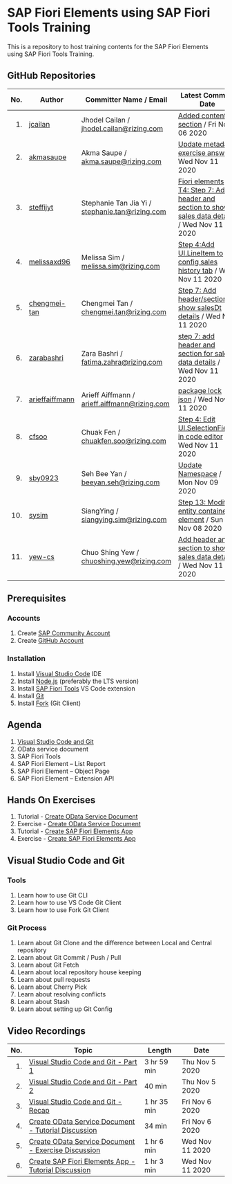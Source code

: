 # SAP Fiori Elements using SAP Fiori Tools Training

This is a repository to host training contents for the SAP Fiori Elements using SAP Fiori Tools Training.

## GitHub Repositories

| No. | Author | Committer Name / Email | Latest Commit / Date | Commits |
| ---:| ------ | ---------------------- | -------------------- |:-------:|
| 1. | [jcailan](https:&#x2F;&#x2F;github.com&#x2F;jcailan) | Jhodel Cailan / jhodel.cailan@rizing.com | [Added contents section](https:&#x2F;&#x2F;github.com&#x2F;jcailan&#x2F;fiori-element&#x2F;commit&#x2F;ad86a6b8116b4dd8ad657d3bbb54537ebb57abe1) / Fri Nov 06 2020 | [7](https:&#x2F;&#x2F;github.com&#x2F;jcailan&#x2F;fiori-element&#x2F;commits) |
| 2. | [akmasaupe](https:&#x2F;&#x2F;github.com&#x2F;akmasaupe) | Akma Saupe / akma.saupe@rizing.com | [Update metadata exercise answer](https:&#x2F;&#x2F;github.com&#x2F;akmasaupe&#x2F;fiori-element&#x2F;commit&#x2F;07d0e78b9264c44212f2f653bbbc03d7ee43b1cf) / Wed Nov 11 2020 | [8](https:&#x2F;&#x2F;github.com&#x2F;akmasaupe&#x2F;fiori-element&#x2F;commits) |
| 3. | [steffijyt](https:&#x2F;&#x2F;github.com&#x2F;steffijyt) | Stephanie Tan Jia Yi / stephanie.tan@rizing.com | [Fiori elements T4: Step 7: Add header and section to show sales data details](https:&#x2F;&#x2F;github.com&#x2F;steffijyt&#x2F;fiori-element&#x2F;commit&#x2F;f719b42798bc55df8495543b4001a9b04f4694ee) / Wed Nov 11 2020 | [47](https:&#x2F;&#x2F;github.com&#x2F;steffijyt&#x2F;fiori-element&#x2F;commits) |
| 4. | [melissaxd96](https:&#x2F;&#x2F;github.com&#x2F;melissaxd96) | Melissa Sim / melissa.sim@rizing.com | [Step 4:Add UI.LineItem to config sales history tab](https:&#x2F;&#x2F;github.com&#x2F;melissaxd96&#x2F;fiori-element&#x2F;commit&#x2F;6271379b6e3a657ce7711e4573796f55c0a3c4f5) / Wed Nov 11 2020 | [55](https:&#x2F;&#x2F;github.com&#x2F;melissaxd96&#x2F;fiori-element&#x2F;commits) |
| 5. | [chengmei-tan](https:&#x2F;&#x2F;github.com&#x2F;chengmei-tan) | Chengmei Tan / chengmei.tan@rizing.com | [Step 7: Add header&#x2F;section to show salesDt details](https:&#x2F;&#x2F;github.com&#x2F;chengmei-tan&#x2F;fiori-element&#x2F;commit&#x2F;5a8fb14778876b66baf1de218a7364b04ac46481) / Wed Nov 11 2020 | [69](https:&#x2F;&#x2F;github.com&#x2F;chengmei-tan&#x2F;fiori-element&#x2F;commits) |
| 6. | [zarabashri](https:&#x2F;&#x2F;github.com&#x2F;zarabashri) | Zara Bashri / fatima.zahra@rizing.com | [step 7: add header and section for sales data details](https:&#x2F;&#x2F;github.com&#x2F;zarabashri&#x2F;fiori-element&#x2F;commit&#x2F;09f9ab660ac54cc8ded05f701b814c739cc8cacc) / Wed Nov 11 2020 | [44](https:&#x2F;&#x2F;github.com&#x2F;zarabashri&#x2F;fiori-element&#x2F;commits) |
| 7. | [arieffaiffmann](https:&#x2F;&#x2F;github.com&#x2F;arieffaiffmann) | Arieff Aiffmann / arieff.aiffmann@rizing.com | [package lock json](https:&#x2F;&#x2F;github.com&#x2F;arieffaiffmann&#x2F;fiori-element&#x2F;commit&#x2F;d0a3c3773e5e4aee908ea867fece494d33475a82) / Wed Nov 11 2020 | [50](https:&#x2F;&#x2F;github.com&#x2F;arieffaiffmann&#x2F;fiori-element&#x2F;commits) |
| 8. | [cfsoo](https:&#x2F;&#x2F;github.com&#x2F;cfsoo) | Chuak Fen / chuakfen.soo@rizing.com | [Step 4: Edit UI.SelectionFields in code editor](https:&#x2F;&#x2F;github.com&#x2F;cfsoo&#x2F;fiori-element&#x2F;commit&#x2F;678e274020b3321df20a13e57110e3e475c40ec6) / Wed Nov 11 2020 | [39](https:&#x2F;&#x2F;github.com&#x2F;cfsoo&#x2F;fiori-element&#x2F;commits) |
| 9. | [sby0923](https:&#x2F;&#x2F;github.com&#x2F;sby0923) | Seh Bee Yan / beeyan.seh@rizing.com | [Update Namespace](https:&#x2F;&#x2F;github.com&#x2F;sby0923&#x2F;fiori-element&#x2F;commit&#x2F;f8e5d23262f62445fdd8b27f7fc813b4c97aa3f8) / Mon Nov 09 2020 | [32](https:&#x2F;&#x2F;github.com&#x2F;sby0923&#x2F;fiori-element&#x2F;commits) |
| 10. | [sysim](https:&#x2F;&#x2F;github.com&#x2F;sysim) | SiangYing / siangying.sim@rizing.com | [Step 13: Modify entity container element](https:&#x2F;&#x2F;github.com&#x2F;sysim&#x2F;fiori-element&#x2F;commit&#x2F;0e7d5572ad98bc979af9b72f47ad4073d9a81901) / Sun Nov 08 2020 | [31](https:&#x2F;&#x2F;github.com&#x2F;sysim&#x2F;fiori-element&#x2F;commits) |
| 11. | [yew-cs](https:&#x2F;&#x2F;github.com&#x2F;yew-cs) | Chuo Shing Yew / chuoshing.yew@rizing.com | [ Add header and section to show sales data details](https:&#x2F;&#x2F;github.com&#x2F;yew-cs&#x2F;fiori-element&#x2F;commit&#x2F;c6712d8a584bd77bd6b39b6adbda2109ab5c715c) / Wed Nov 11 2020 | [51](https:&#x2F;&#x2F;github.com&#x2F;yew-cs&#x2F;fiori-element&#x2F;commits) |

## Prerequisites

### Accounts

1. Create [SAP Community Account](https://community.sap.com/)
2. Create [GitHub Account](https://github.com/join)

### Installation

1. Install [Visual Studio Code](https://code.visualstudio.com/download) IDE
2. Install [Node.js](https://nodejs.org/en/download/) (preferably the LTS version)
3. Install [SAP Fiori Tools](https://marketplace.visualstudio.com/items?itemName=SAPSE.sap-ux-fiori-tools-extension-pack) VS Code extension
4. Install [Git](https://git-scm.com/downloads)
5. Install [Fork](https://git-fork.com/) (Git Client)

## Agenda

1. [Visual Studio Code and Git](#visual-studio-code-and-git)
2. OData service document
3. SAP Fiori Tools
4. SAP Fiori Element – List Report
5. SAP Fiori Element – Object Page
6. SAP Fiori Element – Extension API

## Hands On Exercises

1. Tutorial - [Create OData Service Document](https://developers.sap.com/tutorials/hcp-webide-create-odata-model.html)
2. Exercise - [Create OData Service Document](https://vestapartners.sharepoint.com/:w:/s/DDCKL/EVNDaN_EKgpCiU6HcMJdBPoB5YPAIsrqBSPepsfQ9uiabQ?e=qnF9QF)
3. Tutorial - [Create SAP Fiori Elements App](https://developers.sap.com/group.fiori-tools-lrop.html)
4. Exercise - [Create SAP Fiori Elements App](https://vestapartners.sharepoint.com/:w:/s/DDCKL/EYBYhuWlyQFJmYzdjiPYsnoB-IKSMEZSTD-0vtw0tFf6Qg?e=X75eK6)

## Visual Studio Code and Git

### Tools

1. Learn how to use Git CLI
2. Learn how to use VS Code Git Client
3. Learn how to use Fork Git Client

### Git Process

1. Learn about Git Clone and the difference between Local and Central repository
2. Learn about Git Commit / Push / Pull
3. Learn about Git Fetch
4. Learn about local repository house keeping
5. Learn about pull requests
6. Learn about Cherry Pick
7. Learn about resolving conflicts
8. Learn about Stash
9. Learn about setting up Git Config

## Video Recordings

| No. | Topic | Length | Date |
| ---:| ----- | ------ | ---- |
| 1. | [Visual Studio Code and Git - Part 1](https://web.microsoftstream.com/video/a9ca83d0-cc23-4792-93b1-df2676fae0ca) | 3 hr 59 min | Thu Nov 5 2020 |
| 2. | [Visual Studio Code and Git - Part 2](https://web.microsoftstream.com/video/3a183c92-8b2e-4741-92bd-7a03db60e4fd) | 40 min | Thu Nov 5 2020 |
| 3. | [Visual Studio Code and Git - Recap](https://web.microsoftstream.com/video/591f36b2-6fed-4f09-9741-a8964c76c43d)  | 1 hr 35 min | Fri Nov 6 2020 |
| 4. | [Create OData Service Document - Tutorial Discussion](https://web.microsoftstream.com/video/ece7ca34-8b6f-42cf-a3c8-7942bc0ed16c) | 34 min | Fri Nov 6 2020 |
| 5. | [Create OData Service Document - Exercise Discussion](https://web.microsoftstream.com/video/97d8865c-0849-4765-84ed-56cd68ed6fe9) | 1 hr 6 min | Wed Nov 11 2020 |
| 6. | [Create SAP Fiori Elements App - Tutorial Discussion](https://web.microsoftstream.com/video/1c62f6f6-ad69-41e0-a673-f98176a9c7a4) | 1 hr 3 min | Wed Nov 11 2020 |